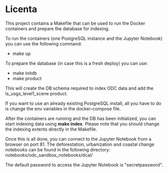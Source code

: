 # Licenta

This project contains a Makefile that can be used to run the Docker containers 
and prepare the database for indexing. 

To run the containers (one PostgreSQL instance and the Jupyter Notebook) you can
use the following command: 
 - make up

To prepare the database (in case this is a fresh deploy) you can use:
 - make initdb
 - make product
 
This will create the DB schema required to index ODC data and add the 
ls_usgs_level1_scene product.

If you want to use an already existing PostgreSQL install, all you have to do is change
the env variables in the docker-compose file.

After the containers are running and the DB has been initialized, you can start
indexing data using **make index**. Please note that you should change the indexing 
extents directly in the Makefile.

Once this is all done, you can connect to the Jupyter Notebook from a browser on
port 81. The deforestation, urbanization and coastal change notebooks can be found
in the following directory: notebooks/odc_sandbox_notebooks/dcal/ 

The default password to access the Jupyter Notebook is "secretpassword".

